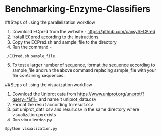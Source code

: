 # Benchmarking-Enzyme-Classifiers

##Steps of using the parallelization workflow 

1. Download ECpred from the website - https://github.com/cansyl/ECPred 
2. Install ECpred according to the instructions. 
3. Copy the ECPred.sh and sample_file to the directory 
4. Run the command - 
```
./ECPred.sh sample_file
```
5. To test a larger number of sequence, format the sequence according to sample_file and run the above command replacing sample_file with your file containing sequences. 

##Steps of using the visualization workflow

1. Download the Uniprot data from <https://www.uniprot.org/uniprot/?query=*&fil=> and name it uniprot_data.csv
2. Format the result according to result.csv 
3. put uniprot_data.csv and result.csv in the same directory where visualization.py exists
4. Run visualization.py 
```
$python visualization.py
```
